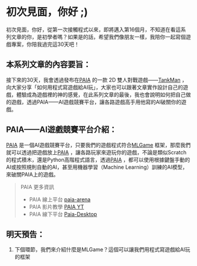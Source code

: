 # 初次見面，你好 ;)

初次見面，你好，從第一次接觸程式以來，即將邁入第16個月，不知道在看這系列文章的你，是初學者嗎？如果是的話，希望我們像朋友一樣，我陪你一起寫個遊戲專案，你陪我過完這30天吧！

## 本系列文章的內容要旨：

接下來的30天，我會透過發布在[PAIA](https://www.paia-arena.com/) 的一款 2D 雙人對戰遊戲——[TankMan](https://github.com/Jesse-Jumbo/TankMan) ，向大家分享「如何用程式寫遊戲給AI玩」，大家也可以跟著文章實作設計自己的遊戲，體驗成為遊戲裡的神的感覺，在此系列文章的最後，我也會說明如何把自己做的遊戲，透過PAIA——AI遊戲競賽平台，讓各路遊戲高手用他寫的AI破關你的遊戲。

## PAIA——AI遊戲競賽平台介紹：

[PAIA](https://www.paia-arena.com/) 是一個AI遊戲競賽平台，只要我們的遊戲程式符合[MLGame](https://github.com/PAIA-Playful-AI-Arena/MLGame) 框架，那麼我們就可以透過把遊戲放上[PAIA](https://github.com/PAIA-Playful-AI-Arena/Paia-Desktop) ，讓各路玩家來遊玩你的遊戲，不論是類似Scratch的程式積木，還是Python高階程式語言，透過[PAIA](https://github.com/PAIA-Playful-AI-Arena/Paia-Desktop) ，都可以使用根據鍵盤手動的AI或按照規則自動的AI，甚至用機器學習（Machine Learning）訓練的AI模型，來破關PAIA上的遊戲。

> PAIA  更多資訊
> - PAIA 線上平台 [paia-arena](https://www.paia-arena.com/)
> - PAIA 影片教學 [PAIA YT](https://www.youtube.com/channel/UCRnAT45k3TVYneSY_g8xV3Q)
> - PAIA 線下平台 [Paia-Desktop](https://github.com/PAIA-Playful-AI-Arena/Paia-Desktop)

## 明天預告：

1. 下個環節，我們來介紹什麼是MLGame？這個可以讓我們用程式寫遊戲給AI玩的框架